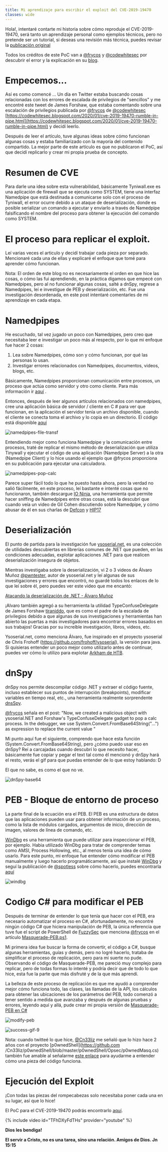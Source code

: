 ```yaml
---
title: Mi aprendizaje para escribir el exploit del CVE-2019-19470
classes: wide
---
```


Hola!, intentaré contarte mi historia sobre cómo reproduje el CVE-2019-19470, será tanto un aprendizaje personal como ejemplos técnicos, pero no pretende ser un tutorial, si deseas una revisión más técnica, puedes revisar la [publicación original](https://codewhitesec.blogspot.com/2020/01/cve-2019-19470-rumble-in-pipe.html)

Todos los créditos de este PoC van a [@frycos](https://twitter.com/frycos) y [@codewhitesec](https://twitter.com/codewhitesec) por descubrir el error y la explicación en su [blog](https://codewhitesec.blogspot.com/2020/01/cve-2019-19470-rumble-in-pipe.html).

# Empecemos...

Así es como comencé ... Un día en Twitter estaba buscando cosas relacionadas con los errores de escalada de privilegios de "sencillos" y me encontré este tweet de James Forshaw, que estaba comentando sobre una escalación de privilegios publicada por [@frycos](https://twitter.com/frycos) de [@codewhitesec](https://twitter.com/codewhitesec) [https://codewhitesec.blogspot.com/2020/01/cve-2019-19470-rumble-in-pipe.html](https://codewhitesec.blogspot.com/2020/01/cve-2019-19470-rumble-in-pipe.html) y decidí leerlo.

Después de leer el artículo, tuve algunas ideas sobre cómo funcionan algunas cosas y estaba familiarizado con la mayoría del contenido compartido. La mejor parte de este artículo es que no publicaron el PoC, así que decidí replicarlo y crear mi propia prueba de concepto.

# Resumen de CVE

Para darle una idea sobre esta vulnerabilidad, básicamente Tyniwall.exe es una aplicación de firewall que se ejecuta como SYSTEM, tiene una interfaz Namedpipe que está destinada a comunicarse solo con el proceso de Tyniwall, el error ocurre debido a un ataque de deserialización,  donde es posible serializar un comando a ejecutar y enviarlo a través de Namedpipe falsificando el nombre del proceso para obtener la ejecución del comando como SYSTEM.

# El proceso para replicar el exploit.

Leí varias veces el articulo y decidí trabajar cada pieza por separado. Mencionaré cada una de ellas y explicaré el enfoque que tomé para aprender cómo funcionan.

Nota: El orden de este blog no es necesariamente el orden en que hice las cosas, o cómo las fui aprendiendo, en la práctica digamos que empecé con Namedpipes, pero al no funcionar algunas cosas, salté a dnSpy, regrese a Namedpipes, leí e investigue de PEB y deserialización, etc.  Fue una investigación desordenada, en este post intentaré comentarles de mi aprendizaje en cada etapa. 

# Namedpipes

He escuchado, tal vez jugado un poco con Namedpipes, pero creo que necesitaba leer e investigar un poco más al respecto, por lo que mi enfoque fue hacer 2 cosas:
1. Lea sobre Namedpipes, cómo son y cómo funcionan, por qué las personas lo usan.
2. Investigar errores relacionados con Namedpipes, documentos, videos, blogs, etc.

Básicamente, Namedpipes proporcionan comunicación entre procesos, un proceso que actúa como servidor y otro como cliente. Para más información ir [aquí](https://docs.microsoft.com/en-us/dotnet/standard/io/how-to-use-named-pipes-for-network-interprocess-communication) .

Entonces, después de leer algunos artículos relacionados con namedpipes, cree una aplicación básica de servidor / cliente en C # para ver que funcionan, en la aplicación el servidor tenía un archivo disponible, cuando el cliente se conecta toma el archivo y lo copia en un directorio. El código está disponible [aquí](https://github.com/juliourena/plaintext/tree/master/CVE-PoC/CVE-2019-19470/NamedPipes-ExampleCode)

![namedpipes-file-transf](/assets/images/namedpipes-file-transf.gif)

Entendiendo mejor como funciona Namedpipe y la comunicación entre procesos, traté de replicar el mismo método de deserialización que utiliza Tinywall y ejecutar el código de una aplicación (Namedpipe Server) a la otra (Namedpipe Client) y lo hice usando el ejemplo que @frycos proporciona en su publicación para ejecutar una calculadora. 

![namedpipes-pop-calc](/assets/images/namedpipes-pop-calc.gif)

Parece super fácil todo lo que he puesto hasta ahora, pero la verdad no salió fácilmente, en este proceso, leí bastante e intenté cosas que no funcionaron, también descargue  [IO Ninja](https://ioninja.com/downloads.html), una herramienta que permite hacer sniffing de Namedpipes entre otras cosas, está la descubrí que cuando veía un video de Gil Cohen discutiendo sobre Namedpipe, y cómo abusar de él en sus charlas de [Defcon](https://www.youtube.com/watch?v=6xt0lEj-sac) y [HIP17](https://www.youtube.com/watch?v=m6zISgWPGGY) 
 
# Deserialización

El punto de partida para la investigación fue [ysoserial.net](https://github.com/pwntester/ysoserial.net), es una colección de utilidades descubiertas en librerías comunes de .NET que pueden, en las condiciones adecuadas, explotar aplicaciones .NET para que realicen deserialización insegura de objetos. 

Mientras investigaba sobre la deserialización, vi 2 o 3 videos de Álvaro Muñoz [@pwntester](https://twitter.com/pwntester), autor de ysoserial.net y leí algunas de sus investigaciones y errores que encontró, no guardé todos los enlaces de lo que leí sobre él, pero puedes ver este video que me encantó:

[Atacando la deserialización de .NET - Álvaro Muñoz](https://www.youtube.com/watch?v=eDfGpu3iE4Q)

¡Alvaro también agregó a su herramienta la utilidad TypeConfuseDelegate de James Forshaw [tiraniddo](https://twitter.com/tiraniddo), que es como el padre de la escalada de privilegios debido a que algunas de sus investigaciones y herramientas han abierto las puertas a más investigadores para encontrar errores basados ​​en sus trabajos! Gracias por su increíble investigación, libros, videos, etc.

Ysoserial.net, como menciona Álvaro, fue inspirado en el proyecto ysoserial de Chris Frohoff (https://github.com/frohoff/ysoserial), la versión para java. Si quisieras entender un poco mejor como utilizarlo antes de continuar, puedes ver  cómo lo utilizo para explotar [Arkham de HTB](https://youtu.be/cZfuwuJFa60?t=2345).

# dnSpy

dnSpy nos permite descompilar código .NET y extraer el código fuente, incluso establecer sus puntos de interrupción (breakpoints), modificar variables en tiempo real, etc., una herramienta realmente sorprendente [dnsSpy](https://github.com/0xd4d/dnSpy).

[@frycos](https://twitter.com/frycos) señala en el post: "Now, we created a malicious object with ysoserial.NET and   Forshaw's TypeConfuseDelegate gadget to pop a calc process. In the debugger, we use System.Convert.FromBase64String("...") as expression to replace the current value " 

Mi punto aquí fue el siguiente, comprendo que hace esta función (System.Convert.FromBase64String), pero ¿cómo puedo usar eso en dnSpy? Reí a carcajadas cuando descubrí lo que necesito hacer, básicamente fue copiar y pegar el text tal como él mencionó y dnSpy hará el resto, verás el gif para que puedas entender de lo que estoy hablando: D

El que no sabe, es como el que no ve. 

![dnSpy-base64](/assets/images/dnSpy-base64.gif)

# PEB - Bloque de entorno de proceso

La parte final de la ecuación era el PEB. El PEB es una estructura de datos que las aplicaciones pueden usar para obtener información de un proceso, como la lista de módulos cargados, argumentos de inicio, dirección de imagen, valores de línea de comando, etc.

[WinDbg](http://www.windbg.org/)  es una herramienta que puede utilizar para inspeccionar el PEB, por ejemplo. Habia utilizado WinDbg para tratar de comprender temas como AMSI, Process Hollowing, etc., al menos tenía una idea de cómo usarlo. Para este punto, mi enfoque fue entender cómo modificar el PEB manualmente y luego hacerlo programáticamente, así que instalé [WinDbg](http://www.windbg.org/) y seguí la publicación de [@spotless](https://twitter.com/spotheplanet) sobre cómo hacerlo, puedes encontrarla [aquí](https://ired.team/offensive-security/defense-evasion/masquerading-processes-in-userland-through-_peb)

![windbg](/assets/images/windbg.gif)

# Codigo C# para modificar el PEB

Después de terminar de entender lo que tenía que hacer con el PEB, era necesario automatizar el proceso en C#, afortunadamente, no encontré ningún código C# que hiciera manipulación de PEB, la única referencia que tuve fue el script de PowerShell de [FuzzySec](https://twitter.com/FuzzySec) que menciona [@frycos](https://twitter.com/frycos) en el artículo [Masquerade-PEB.ps1](https://github.com/FuzzySecurity/PowerShell-Suite/blob/master/Masquerade-PEB.ps1).

Mi primera idea fue buscar la forma de convertir, el código a C#, busque algunas herramientas, guías y demás, pero no logré hacerlo, trataba de simplificar el proceso de replicación, pero para mi suerte no pude. Observando el código de Masquerade-PEB, me pareció muy complejo para replicar, pero de todas formas lo intenté y podría decir que de todo lo que hice, esta fue la parte que más disfruté y de la que más aprendí.

La belleza de este proceso de replicación es que me ayudó a comprender mejor cómo funciona todo, las clases, las llamadas de la API, los cálculos para obtener las ubicaciones de los parámetros del PEB, todo comenzó a tener sentido a medida que avanzaba y después de algunas pruebas y errores, leyendo aquí y allá, pude crear mi propia versión de [Masquerade-PEB en C#](https://github.com/juliourena/plaintext/tree/master/CSharp%20Tools/Masquerade-PEB)

![modify-peb](/assets/images/modify-peb.jpg)

![success-gif-9](/assets/images/success-gif-9.gif)

Nota: cuando twitteé lo que hice, [@Cn33liz](https://twitter.com/Cneelis) me señaló que lo hizo hace 2 años con el proyecto [p0wnedShell](https://github.com /Cn33liz/p0wnedShell/blob/master/p0wnedShell/Opsec/p0wnedMasq.cs) también fue amable al señalarme [este enlace](https://www.osronline.com/article.cfm%5Earticle=499.htm) para ayudarme a entender cómo una pieza del código funciona.

# Ejecución del Exploit

¡Con todas las piezas del rompecabezas solo necesitaba poner cada una en su lugar, así que lo hice! 

El PoC para el CVE-2019-19470 podrás encontrarlo [aquí](https://github.com/juliourena/plaintext/tree/master/CVE-PoC/CVE-2019-19470). 

{% include video id="TFhDXyFdTHs" provider="youtube" %}

**Dios les bendiga!**

**El servir a Cristo, no es una tarea, sino una relación. Amigos de Dios. Jn 15:15** 
